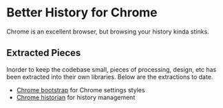 Better History for Chrome
=================

Chrome is an excellent browser, but browsing your history kinda stinks.

Extracted Pieces
----------------

Inorder to keep the codebase small, pieces of processing, design, etc has been extracted into their own libraries. Below are the extractions to date.

* [Chrome bootstrap](https://github.com/roykolak/chrome-bootstrap) for Chrome settings styles
* [Chrome historian](https://github.com/roykolak/chrome-bootstrap) for history management
